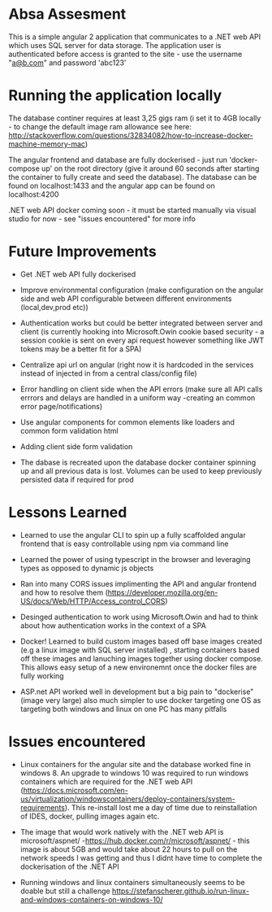 # Absa Assesment

This is a simple angular 2 application that communicates to a .NET web API which uses SQL server for data storage.
The application user is authenticated before access is granted to the site - use the username "a@b.com" and password 'abc123'

# Running the application locally

The database continer requires at least 3,25 gigs ram (i set it to 4GB locally - to change the default image ram allowance see here: http://stackoverflow.com/questions/32834082/how-to-increase-docker-machine-memory-mac)

The angular frontend and database are fully dockerised - just run 'docker-compose up' on the root directory (give it around 60 seconds after starting the container to fully create and seed the database). The database can be found on localhost:1433 and the angular app can be found on localhost:4200

.NET web API docker coming soon - it must be started manually via visual studio for now - see "issues encountered" for more info


# Future Improvements
- Get .NET web API fully dockerised

- Improve environmental configuration (make configuration on the angular side and web API configurable between different environments (local,dev,prod etc))

- Authentication works but could be better integrated between server and client (is currently hooking into Microsoft.Owin cookie based security - a session cookie is sent on every api request however something like JWT tokens may be a better fit for a SPA)

- Centralize api url on angular (right now it is hardcoded in the services instead of injected in from a central class/config file)

- Error handling on client side when the API errors (make sure all API calls errrors and delays are handled in a uniform way -creating an common error page/notifications)

- Use angular components for common elements like loaders and common form validation html

- Adding client side form validation

- The dabase is recreated upon the database docker container spinning up and all previous data is lost. Volumes can be used to keep previously persisted data if required for prod

# Lessons Learned

- Learned to use the angular CLI to spin up a fully scaffolded angular frontend that is easy controllable using npm via command line

- Learned the power of using typescript in the browser and leveraging types as opposed to dynamic js objects

- Ran into many CORS issues implimenting the API and angular frontend and how to resolve them (https://developer.mozilla.org/en-US/docs/Web/HTTP/Access_control_CORS)

- Desinged authentication to work using Microsoft.Owin and had to think about how authentication works in the context of a SPA

- Docker! Learned to build custom images based off base images created (e.g a linux image with SQL server installed) , starting containers based off these images and lanuching images together using docker compose. This allows easy setup of a new environemnt once the docker files are fully working

- ASP.net API worked well in development but a big pain to "dockerise" (image very large) also much simpler to use docker targeting one OS as targeting both windows and linux on one PC has many pitfalls

# Issues encountered

- Linux containers for the angular site and the database worked fine in windows 8. An upgrade to windows 10 was required to run windows containers which are required for the .NET web API (https://docs.microsoft.com/en-us/virtualization/windowscontainers/deploy-containers/system-requirements). This re-install lost me a day of time due to reinstallation of IDES, docker, pulling images again etc.

- The image that would work natively with the .NET web API is microsoft/aspnet/ -https://hub.docker.com/r/microsoft/aspnet/ - this image is about 5GB and would take about 22 hours to pull on the network speeds I was getting and thus I didnt have time to complete the dockerisation of the .NET API

- Running windows and linux containers simultaneously seems to be doable but still a challenge https://stefanscherer.github.io/run-linux-and-windows-containers-on-windows-10/

	
